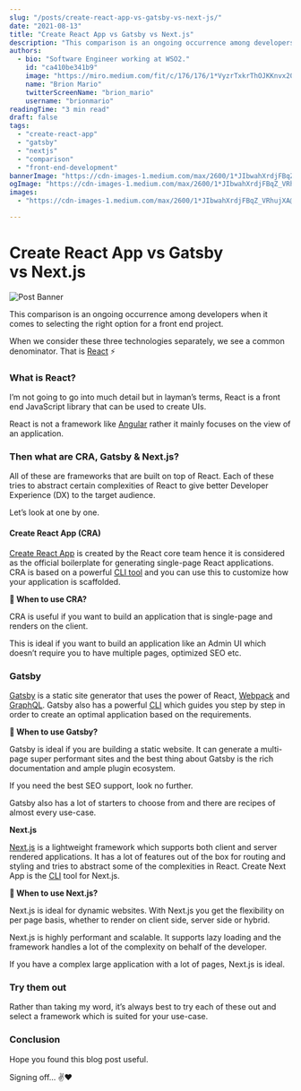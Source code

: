 ```yaml
---
slug: "/posts/create-react-app-vs-gatsby-vs-next-js/"
date: "2021-08-13"
title: "Create React App vs Gatsby vs Next.js"
description: "This comparison is an ongoing occurrence among developers when it comes to selecting the right option for a front end project. I’m not going to go into much detail but in layman’s terms, React is a…"
authors:
  - bio: "Software Engineer working at WSO2."
    id: "ca410be341b9"
    image: "https://miro.medium.com/fit/c/176/176/1*VyzrTxkrThOJKKnvx20UTg.png"
    name: "Brion Mario"
    twitterScreenName: "brion_mario"
    username: "brionmario"
readingTime: "3 min read"
draft: false
tags:
  - "create-react-app"
  - "gatsby"
  - "nextjs"
  - "comparison"
  - "front-end-development"
bannerImage: "https://cdn-images-1.medium.com/max/2600/1*JIbwahXrdjFBqZ_VRhujXA@2x.png"
ogImage: "https://cdn-images-1.medium.com/max/2600/1*JIbwahXrdjFBqZ_VRhujXA@2x.png"
images:
  - "https://cdn-images-1.medium.com/max/2600/1*JIbwahXrdjFBqZ_VRhujXA@2x.png"

---
```


# Create React App vs Gatsby vs Next.js

![Post Banner](https://cdn-images-1.medium.com/max/800/1*JIbwahXrdjFBqZ_VRhujXA@2x.png)

This comparison is an ongoing occurrence among developers when it comes to selecting the right option for a front end project.

When we consider these three technologies separately, we see a common denominator. That is [React](https://reactjs.org/) ⚡️

### What is React?

I’m not going to go into much detail but in layman’s terms, React is a front end JavaScript library that can be used to create UIs.

React is not a framework like [Angular](https://angular.io/) rather it mainly focuses on the view of an application.

### Then what are CRA, Gatsby & Next.js?

All of these are frameworks that are built on top of React. Each of these tries to abstract certain complexities of React to give better Developer Experience (DX) to the target audience.

Let’s look at one by one.

#### Create React App (CRA)

[Create React App](https://reactjs.org/docs/create-a-new-react-app.html) is created by the React core team hence it is considered as the official boilerplate for generating single-page React applications. CRA is based on a powerful [CLI tool](https://create-react-app.dev/docs/getting-started#creating-an-app) and you can use this to customize how your application is scaffolded.

**🤔 When to use CRA?**

CRA is useful if you want to build an application that is single-page and renders on the client.

This is ideal if you want to build an application like an Admin UI which doesn’t require you to have multiple pages, optimized SEO etc.

### Gatsby

[Gatsby](https://www.gatsbyjs.com/) is a static site generator that uses the power of React, [Webpack](https://webpack.js.org/) and [GraphQL](https://graphql.org/). Gatsby also has a powerful [CLI](https://www.gatsbyjs.com/docs/reference/gatsby-cli/) which guides you step by step in order to create an optimal application based on the requirements.

**🤔 When to use Gatsby?**

Gatsby is ideal if you are building a static website. It can generate a multi-page super performant sites and the best thing about Gatsby is the rich documentation and ample plugin ecosystem.

If you need the best SEO support, look no further.

Gatsby also has a lot of starters to choose from and there are recipes of almost every use-case.

**Next.js**

[Next.js](https://nextjs.org/) is a lightweight framework which supports both client and server rendered applications. It has a lot of features out of the box for routing and styling and tries to abstract some of the complexities in React. Create Next App is the [CLI](https://nextjs.org/docs/api-reference/create-next-app) tool for Next.js.

**🤔 When to use Next.js?**

Next.js is ideal for dynamic websites. With Next.js you get the flexibility on per page basis, whether to render on client side, server side or hybrid.

Next.js is highly performant and scalable. It supports lazy loading and the framework handles a lot of the complexity on behalf of the developer.

If you have a complex large application with a lot of pages, Next.js is ideal.

### Try them out

Rather than taking my word, it’s always best to try each of these out and select a framework which is suited for your use-case.

### Conclusion

Hope you found this blog post useful.

Signing off… ✌️❤️
